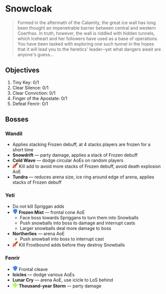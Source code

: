 # Snowcloak

> Formed in the aftermath of the Calamity, the great ice wall has long been thought an impenetrable barrier between central and western Coerthas. In truth, however, the wall is riddled with hidden tunnels, which Iceheart and her followers have used as a base of operations. You have been tasked with exploring one such tunnel in the hopes that it will lead you to the heretics' leader─yet what dangers await are anyone's guess...

## Objectives

1. Tiny Key: 0/1
2. Clear Silence: 0/1
3. Clear Conviction: 0/1
4. Finger of the Apostate: 0/1
5. Defeat Fenrir: 0/1

## Bosses

### Wandil

- Applies stacking Frozen debuff, at 4 stacks players are frozen for a short time
- **Snowdrift** — party damage, applies a stack of Frozen debuff
- **Cold Wave** — dodge circular AoEs on random players
- ![](/assets/icons/role-dps.png) Kill add to avoid more stacks of Frozen debuff, avoid death explosion AoE
- **Tundra** — reduces arena size, ice ring around edge of arena, applies stacks of Frozen debuff

### Yeti

- Do not kill Spriggan adds
- ![](/assets/icons/role-tank.png) **Frozen Mist** — frontal cone AoE
  - Face boss towards Spriggans to turn them into Snowballs
  - Push snowballs into boss to damage and interrupt casts
  - Larger snowballs deal more damage to boss
- **Northerlies** — arena AoE
  - Push snowball into boss to interrupt cast
- ![](/assets/icons/role-dps.png) Kill Frostbound adds before they destroy Snowballs

### Fenrir

- ![](/assets/icons/role-tank.png) Frontal cleave
- **Icicles** — dodge various AoEs
- **Lunar Cry** — arena AoE, use icicle to LoS behind
- ![](/assets/icons/role-healer.png) **Thousand-year Storm** — party damage
